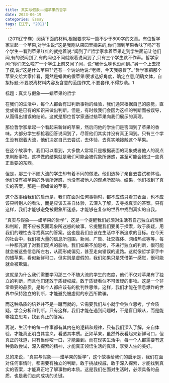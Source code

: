 ```yaml
---
title: 真实与假象——蜡苹果的哲学
date: 2023-06-19
categories: Essay
tags: [辽宁, "2011"]
---
```


 （2011辽宁卷）阅读下面的材料,根据要求写一篇不少于800字的文章。有位哲学家举起一个苹果,对学生说:“这是我刚从果园里摘来的,你们闻到苹果香味了吗?"有个学生一看到苹果红红的就抢着说:“闻到了!”哲学家拿着苹果走到学生面前让他们闻,有的说闻到了,有的闻也不闻就跟着说闻到了,只有三个学生默不作声。哲学家问:“你们怎么啦?”一个学生上前又闻了闻，说:“我什么味也没闻到。”另一个上去摸了摸,说:“这是什么苹果?"还有一个讷讷地说:“老师，今天我感冒了。”哲学家把那个苹果交给大家传看，竟然是蜡做的假苹果!要求选好角度，确定立意,明确文体，自拟标题;不要脱离材料内容及含意的范围作文,不要套作,不得抄袭。1

标题：真实与假象——蜡苹果的哲学

在我们的生活中，每个人都会有过判断事物的经验，我们通常根据自己的感觉，直觉或者是已有的知识来做出判断。但是，有时候我们会因为这样的判断而被误导，从而得出错误的结论。这就是那位哲学家通过蜡苹果向我们展示的真理。

那位哲学家拿起一个看起来新鲜的苹果，然后问他的学生们是否闻到了苹果的香味。大部分学生都抢着回答说闻到了，尽管他们其实并没有真正闻到。只有三个学生没有跟着大流，他们决定自己去尝试，去体验，去真实地接触这个苹果。

在这个故事中，我们可以看到，大多数人常常只是根据表面的现象或者他人的观点来判断事物。这样做的结果就是我们可能会被假象所迷惑，甚至可能会错过一些真正重要的东西。

但是，那三个不随大流的学生却有着不同的做法。他们选择了亲自去尝试和体验。他们没有被苹果的外表所迷惑，也没有被他人的观点所影响。结果，他们找到了真实的答案，那是一颗蜡做的苹果。

这个故事给我们的启示是，我们在面对任何事物时，都不应该只看其表面，也不应该只听别人的看法，而是应该去亲自体验，去深入了解，去寻找真实的答案。只有这样，我们才能够避免被假象所迷惑，才能够在复杂的世界中找到真实的自我。

“真实与假象——蜡苹果的哲学”，这是一个提醒我们必须对生活有自己独立的理解和判断，而不应被表面现象所迷惑的故事。它提醒我们要勇于探索，敢于质疑，用我们的理性去寻找真实的答案。这也是我们应该在生活中不断追求的目标。在今天的社会中，我们被大量的信息所包围，新闻、广告、社交媒体、网络热点等等，每一种都充满了对我们观点的影响。我们如果不加思考，不进行独立的判断，很可能就会被这些信息所左右，从而形成偏见，甚至走向错误的道路。这就像哲学家手中的蜡苹果，看似新鲜可口，但实则是虚假的，我们如果只是凭借第一感觉，很可能就会被欺骗。

这就是为什么我们需要学习那三个不随大流的学生的态度，他们不仅对苹果有了独立的判断，而且他们还敢于质疑权威，敢于质疑看似不可置疑的事物。这是一个非常重要的品质，是每个人都应该有的批判性思维。这样，我们才能在信息爆炸的世界中保持独立的判断，才能避免被虚假的东西所欺骗。

而这种品质的培养并不是一蹴而就的，它需要我们从小就学会独立思考，学会质疑，学会分析和判断。只有这样，我们才能在遇到问题时，不是盲目跟从，而是能够独立思考，找到真正的答案。

再说，生活中的每一件事都有其内在的逻辑和规律，只有我们深入了解，亲自体验，才能真正明白其含义，看透其本质。正如苹果，虽然外表看起来新鲜可口，但真正的味道，只有当你咬一口，才能尝到。而在现实生活中，每一个人都需要有这种勇敢尝试，深入探索的精神，才能真正领悟生活的真谛，享受人生的美好。

总的来说，“真实与假象——蜡苹果的哲学”，这个故事给我们的启示是，我们在面对任何事情时，都需要有独立的判断，敢于挑战权威，敢于深入探索，才能找到真实的答案，才能真正地了解事物的本质。这是我们在面对生活时，必须具备的品质，也是我们走向成功的关键。